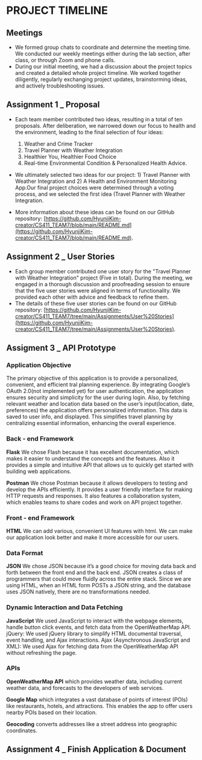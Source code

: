 # PROJECT TIMELINE


## Meetings
* We formed group chats to coordinate and determine the meeting time. We conducted our weekly meetings either during the lab section, after class, or through Zoom and phone calls.
* During our initial meeting, we had a discussion about the project topics and created a detailed whole project timeline. We worked together diligently, regularly exchanging project updates, brainstorming ideas, and actively troubleshooting issues. 

## Assignment 1 _ Proposal
* Each team member contributed two ideas, resulting in a total of ten proposals. After deliberation, we narrowed down our focus to health and the environment, leading to the final selection of four ideas:
  1) Weather and Crime Tracker
  2) Travel Planner with Weather Integration
  3) Healthier You, Healthier Food Choice
  4) Real-time Environmental Condition & Personalized Health Advice.
     
* We ultimately selected two ideas for our project: 1) Travel Planner with Weather Integration and 2) A Health and Environment Monitoring App.Our final project choices were determined through a voting process, and we selected the first idea (Travel Planner with Weather Integration.
* More information about these ideas can be found on our GitHub repository: [https://github.com/HyunjiKim-creator/CS411_TEAM7/blob/main/README.md](https://github.com/HyunjiKim-creator/CS411_TEAM7/blob/main/README.md). 


## Assignment 2 _ User Stories
* Each group member contributed one user story for the "Travel Planner with Weather Integration" project (Five in total). During the meeting, we engaged in a thorough discussion and proofreading session to ensure that the five user stories were aligned in terms of functionality. We provided each other with advice and feedback to refine them. 
* The details of these five user stories can be found on our GitHub repository: [https://github.com/HyunjiKim-creator/CS411_TEAM7/tree/main/Assignments/User%20Stories](https://github.com/HyunjiKim-creator/CS411_TEAM7/tree/main/Assignments/User%20Stories).


## Assigment 3 _ API Prototype

### Application Objective
The primary objective of this application is to provide a personalized, convenient, and efficient tral planning experience. By integrating Google’s OAuth 2.0(not implemented yet) for user authentication, the application ensures security and simplicity for the user during login. Also, by fetching relevant weather and location data based on the user’s input(location, date, preferences) the application offers personalized information. This data is saved to user info, and displayed. This simplifies travel planning by centralizing essential information, enhancing the overall experience. 

### Back - end Framework

**Flask**
We chose Flash because it has excellent documentation, which makes it easier to understand the concepts and the features. Also it provides a simple and intuitive API that allows us to quickly get started with building web applications.

**Postman**
We chose Postman because it allows developers to testing and develop the APIs efficiently. It provides a user friendly interface for making HTTP requests and responses. It also features a collaboration system, which enables teams to share codes and work on API project together.

### Front - end Framework

**HTML**
We can add various, convenient UI features with html. We can make our application look better and make it more accessible for our users.
  
### Data Format

**JSON**
We chose JSON because it’s a good choice for moving data back and forth between the front end and the back end. JSON creates a class of programmers that could move fluidly across the entire stack. Since we are using HTML, when an HTML form POSTs a JSON string, and the database uses JSON natively, there are no transformations needed.

### Dynamic Interaction and Data Fetching
  
**JavaScript**
We used JavaScript to interact with the webpage elements, handle button click events, and fetch data from the OpenWeatherMap API.
jQuery: We used jQuery library to simplify HTML documental traversal, event handling, and Ajax interactions.
Ajax (Asynchronous JavaScript and XML): We used Ajax for fetching data from the OpenWeatherMap API without refreshing the page.

### APIs
**OpenWeatherMap API** which provides weather data, including current weather data, and forecasts to the developers of web services.

**Google Map** which integrates a vast database of points of interest (POIs) like restaurants, hotels, and attractions. This enables the app to offer users nearby POIs based on their location.

**Geocoding** converts addresses like a street address into geographic coordinates.

## Assignment 4 _ Finish Application & Document
